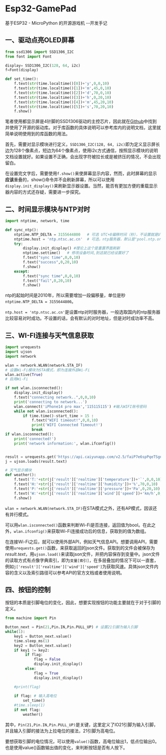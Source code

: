 # Esp32-GamePad

基于ESP32 - MicroPython 的开源游戏机 --开发手记

## 一、驱动点亮OLED屏幕

```py
from ssd1306 import SSD1306_I2C
from font import Font

display= SSD1306_I2C(128, 64, i2c)
f=Font(display)

def set_time():
    f.text(str(time.localtime()[0])+'y',0,0,10)
    f.text(str(time.localtime()[1])+'m',45,0,10)
    f.text(str(time.localtime()[2])+'d',70,0,10)
    f.text(str(time.localtime()[3])+'h',0,20,10)
    f.text(str(time.localtime()[4])+'m',45,20,10)
    f.text(str(time.localtime()[5])+'s',70,20,10)
    f.show()
```
笔者使用都显示屏是4针脚的SSD1306驱动的主控芯片，因此就在[Github](https://github.com/maysrp/ssd1306_font)中找到并使用了开源的驱动库。对于库函数的具体说明可以参考库内的说明文档，这里就简单说明使用到的库函数的用法。

首先，需要对显示模块进行定义，``SSD1306_I2C(128, 64, i2c)``即为定义显示屏长边为128个像素点，短边为64个像素点，使用i2c方式通信，按照显示模块的说明文档设置就好。如果设置不正确，会出现字符被拉长或是被挤压的情况，不会出现留白。

在设置完文字后，需要使用``f.show()``来使屏幕显示内容，然而，此时屏幕的显示**应该**重叠的，show()命令并不会刷新屏幕，所以可以使用``display.init_display()``来刷新显示器设置。当然，能否有更加方便的重载显示器内容的方式还存疑，需要进一步探究。

## 二、时间显示模块与NTP对时

```py
import ntptime, network, time

def sync_ntp():
    ntptime.NTP_DELTA = 3155644800   # 可选 UTC+8偏移时间（秒），不设置就是UTC0
    ntptime.host = 'ntp.ntsc.ac.cn'  # 可选，ntp服务器，默认是"pool.ntp.org"ntp1.aliyun.com
    try:
        display.init_display() #理论上这个是重置界面刷新
        ntptime.settime()   # 修改设备时间,到这就已经设置好了
        f.text("sync time",0,0,10)
        f.text("success",0,20,10)
        f.show()
    except:
        f.text("sync time",0,0,10)
        f.text("fail",0,20,10)
        f.show()
```

ntp的起始时间是2010年，所以需要增加一段偏移量，单位是秒```ntptime.NTP_DELTA = 3155644800```。

``ntp.host = 'ntp.ntsc.ac.cn'``是设置ntp对时服务器，一般选取国内的ntp服务器比较容易对时成功。不设置的话，会有默认的对时地址，但是对时成功率不高。

## 三、WI-FI连接与天气信息获取

```py
import urequests
import ujson
import network

wlan = network.WLAN(network.STA_IF)
# 设置Wi-Fi模块为STA模式，即为连接外部Wi-Fi
wlan.active(True)       
# 启用Wi-Fi

if not wlan.isconnected():
    display.init_display()
    f.text("connecting network..",0,0,10)
    print('connecting to network...')
    wlan.connect('iPhone14 pro max','115115115') #输入WIFI账号密码
    while not wlan.isconnected():
        if time.time()-start_time > 15 :
            f.text("WIFI timeout!",0,0,10)
            print('WIFI Connected Timeout!')
            break
if wlan.isconnected():
    print('connected!')
    print('network information:', wlan.ifconfig())  


result = urequests.get('https://api.caiyunapp.com/v2.5/faiP7e6spPqeTSgn/116.2377,39.5427/realtime.json') # 彩云天气API
j = ujson.loads(result.text)

# 天气显示模块
def weather():
    f.text('T:'+str(j['result']['realtime']['temperature'])+'`',0,0,10)
    f.text('H:'+str(j['result']['realtime']['humidity'])+'%',70,0,10)
    f.text('P:'+str(j['result']['realtime']['pressure'])+'Pa',0,20,10)
    f.text('W:'+str(j['result']['realtime']['wind']['speed'])+'km/h',0,40,10)
    f.show()
```

```wlan = network.WLAN(network.STA_IF)```在STA模式之外，还有AP模式，因该还有并行模式。

可以用```wlan.isconnected()```函数来判断Wi-Fi是否连接，返回值为bool。在此之外，```wlan.ifconfig()```来获取Wi-Fi连接成功后的信息，获取到的值为数组。

在连接Wi-Fi之后，就可以使用外部API，例如天气信息API。想要调用API，需要使用```urequests.get()```函数，来获取返回的json文件。获取到的文件会被保存为*result.text*，用```ujson.load()```来读取json文件，并把内容保存到变量中。json文件的读取方式有点像字典索引，即为``变量[索引]``，在多层叠加的情况下可以一直套，例如``j['result']['realtime']['wind']['speed']``为获取风速。具体json文件内容的含义以及索引路径可以参考API的官方文档或者使用说明。

## 四、按钮的控制

按钮的本质是引脚电位的变化，因此，想要实现按钮的功能主要就在于对于引脚的定义。
```py
from machine import Pin

Button_next = Pin(21,Pin.IN,Pin.PULL_UP) # 设置21引脚为输入引脚
while(1):
    key1 = Button_next.value()
    time.sleep_ms(1)
    key2 = Button_next.value()
    if key1 != key2:
         if flag:
             flag = False
             display.init_display()
         else:
             flag = True
             display.init_display()

    #print(flag)
    
    if flag: # 输入高电位
        set_time()
    #time.sleep(1)
    if not flag:
        weather()
```
其中，``Pin(21,Pin.IN,Pin.PULL_UP)``是关键，这里定义了IO21引脚为输入引脚，并且输入引脚的接法为上拉电位的接法，21引脚为高电位。

要想获取引脚的电位情况，可以使用``value()``函数，高电位输出1，低点位输出0。也是使用value()函数输出值的变化，来判断按钮是否有人按下。